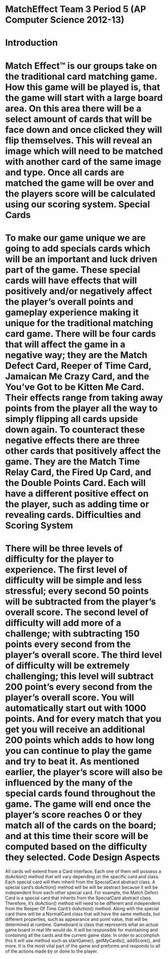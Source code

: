 MatchEffect Team 3 Period 5 (AP Computer Science 2012-13)
===========

Introduction
===========
Match Effect™ is our groups take on the traditional card matching game. How this game will be played is, that the game will start with a large board area. On this area there will be a select amount of cards that will be face down and once clicked they will flip themselves. This will reveal an image which will need to be matched with another card of the same image and type. Once all cards are matched the game will be over and the players score will be calculated using our scoring system. 
Special Cards
===========
To make our game unique we are going to add specials cards which will be an important and luck driven part of the game. These special cards will have effects that will positively and/or negatively affect the player’s overall points and gameplay experience making it unique for the traditional matching card game. 
There will be four cards that will affect the game in a negative way; they are the Match Defect Card, Reeper of Time Card, Jamaican Me Crazy Card, and the You’ve Got to be Kitten Me Card.  Their effects range from taking away points from the player all the way to simply flipping all cards upside down again. To counteract these negative effects there are three other cards that positively affect the game. They are the Match Time Relay Card, the Fired Up Card, and the Double Points Card. Each will have a different positive effect on the player, such as adding time or revealing cards. 
Difficulties and Scoring System
===========
There will be three levels of difficulty for the player to experience.  The first level of difficulty will be simple and less stressful; every second 50 points will be subtracted from the player’s overall score. The second level of difficulty will add more of a challenge; with subtracting 150 points every second from the player’s overall score. The third level of difficulty will be extremely challenging; this level will subtract 200 point’s every second from the player’s overall score.
You will automatically start out with 1000 points. And for every match that you get you will receive an additional 200 points which adds to how long you can continue to play the game and try to beat it. As mentioned earlier, the player’s score will also be influenced by the many of the special cards found throughout the game. The game will end once the player’s score reaches 0 or they match all of the cards on the board; and at this time their score will be computed based on the difficulty they selected.
Code Design Aspects
===========
All cards will extend from a Card interface. Each one of them will possess a doAction() method that will vary depending on the specific card and class. Each special card will then inherit from the SpecialCard abstract class.  A special card’s doAction() method will be will be abstract because it will be independent from each other special card. For example, the Match Defect Card is a special card that inherits from the SpecialCard abstract class. Therefore, it’s doAction() method will need to be different and independent from the Reeper Of Time Card’s doAction() method. Along with the special card there will be a NormalCard class that will have the same methods, but different properties, such as appearance and point value, that will be determined at runtime.
Gameboard is class that represents what an actual game board in real life would do. It will be responsible for maintaining and containing all the cards and the current game state. In order to accomplish this it will use method such as startGame(), getMyCards(), addScore(), and more. It is the most vital part of the game and preforms and responds to all of the actions made by or done to the player.
